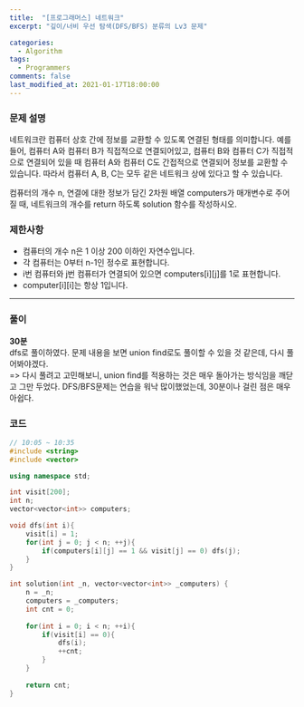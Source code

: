 ```yaml
---
title:  "[프로그래머스] 네트워크"
excerpt: "깊이/너비 우선 탐색(DFS/BFS) 분류의 Lv3 문제"

categories:
  - Algorithm
tags:
  - Programmers
comments: false
last_modified_at: 2021-01-17T18:00:00
---
```

### 문제 설명
네트워크란 컴퓨터 상호 간에 정보를 교환할 수 있도록 연결된 형태를 의미합니다. 예를 들어, 컴퓨터 A와 컴퓨터 B가 직접적으로 연결되어있고, 컴퓨터 B와 컴퓨터 C가 직접적으로 연결되어 있을 때 컴퓨터 A와 컴퓨터 C도 간접적으로 연결되어 정보를 교환할 수 있습니다. 따라서 컴퓨터 A, B, C는 모두 같은 네트워크 상에 있다고 할 수 있습니다.

컴퓨터의 개수 n, 연결에 대한 정보가 담긴 2차원 배열 computers가 매개변수로 주어질 때, 네트워크의 개수를 return 하도록 solution 함수를 작성하시오.

### 제한사항
- 컴퓨터의 개수 n은 1 이상 200 이하인 자연수입니다.
- 각 컴퓨터는 0부터 n-1인 정수로 표현합니다.
- i번 컴퓨터와 j번 컴퓨터가 연결되어 있으면 computers[i][j]를 1로 표현합니다.
- computer[i][i]는 항상 1입니다.

---
### 풀이
**30분**  
dfs로 풀이하였다. 문제 내용을 보면 union find로도 풀이할 수 있을 것 같은데, 다시 풀어봐야겠다.  
=> 다시 풀려고 고민해보니, union find를 적용하는 것은 매우 돌아가는 방식임을 깨닫고 그만 두었다.
DFS/BFS문제는 연습을 워낙 많이했었는데, 30분이나 걸린 점은 매우 아쉽다.

### 코드
```c++
// 10:05 ~ 10:35
#include <string>
#include <vector>

using namespace std;

int visit[200];
int n;
vector<vector<int>> computers;

void dfs(int i){
    visit[i] = 1;
    for(int j = 0; j < n; ++j){
        if(computers[i][j] == 1 && visit[j] == 0) dfs(j);
    }
}

int solution(int _n, vector<vector<int>> _computers) {
    n = _n;
    computers = _computers;
    int cnt = 0;
    
    for(int i = 0; i < n; ++i){
        if(visit[i] == 0){
            dfs(i);
            ++cnt;
        }
    }
    
    return cnt;
}
```